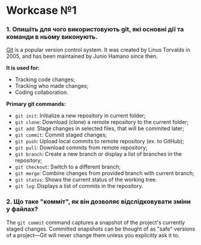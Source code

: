 # Workcase №1

### 1. Опишіть для чого використовують git, які основні дії та команди в ньому виконують.

[Git](https://git-scm.com/) is a popular version control system. It was created by Linus Torvalds in 2005, and has been maintained by Junio Hamano since then.

**It is used for:**
- Tracking code changes;
- Tracking who made changes;
- Coding collaboration.

**Primary git commands:**
- `git init`: Initialize a new repository in current folder;
- `git clone`: Download (clone) a remote repository to the current folder;
- `git add`: Stage changes in selected files, that will be commited later;
- `git commit`: Commit staged changes;
- `git push`: Upload local commits to remote repository (ex. to GitHub);
- `git pull`: Download commits from remote repository;
- `git branch`: Create a new branch or display a list of branches in the repository;
- `git checkout`: Switch to a different branch;
- `git merge`: Combine changes from provided branch with current branch;
- `git status`: Shows the current status of the working tree.
- `git log`: Displays a list of commits in the repository.

### 2. Що таке "комміт", як він дозволяє відслідковувати зміни у файлах?

The `git commit` command captures a snapshot of the project's currently staged changes. Committed snapshots can be thought of as "safe" versions of a project—Git will never change them unless you explicitly ask it to.
